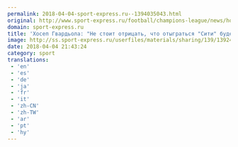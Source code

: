 ```yaml
---
permalink: 2018-04-04-sport-express.ru--1394035043.html
original: http://www.sport-express.ru/football/champions-league/news/hosep-gvardola-ne-stoit-otricat-chto-otygratsya-siti-budet-trudno-1392483/
domain: sport-express.ru
title: 'Хосеп Гвардьола: "Не стоит отрицать, что отыграться "Сити" будет трудно"'
image: http://ss.sport-express.ru/userfiles/materials/sharing/139/1392483.jpg
date: 2018-04-04 21:43:24
category: sport
translations: 
 - 'en'
 - 'es'
 - 'de'
 - 'ja'
 - 'fr'
 - 'it'
 - 'zh-CN'
 - 'zh-TW'
 - 'ar'
 - 'pt'
 - 'hy'
---
```


